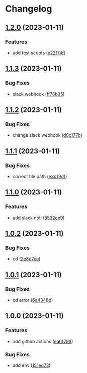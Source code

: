 # Changelog

## [1.2.0](https://github.com/key-hui-mentem/version-control/compare/v1.1.3...v1.2.0) (2023-01-11)


### Features

* add test scripts ([e22f74f](https://github.com/key-hui-mentem/version-control/commit/e22f74fd4cb885423c83d120665cce8c5ae63597))

## [1.1.3](https://github.com/key-hui-mentem/version-control/compare/v1.1.2...v1.1.3) (2023-01-11)


### Bug Fixes

* slack webhook ([ff78b95](https://github.com/key-hui-mentem/version-control/commit/ff78b9517e5539a99314806eba43e58ba1c55be1))

## [1.1.2](https://github.com/key-hui-mentem/version-control/compare/v1.1.1...v1.1.2) (2023-01-11)


### Bug Fixes

* change slack webhook ([d8c177b](https://github.com/key-hui-mentem/version-control/commit/d8c177bf04d2e3a5136e94ddb73369379d2949fc))

## [1.1.1](https://github.com/key-hui-mentem/version-control/compare/v1.1.0...v1.1.1) (2023-01-11)


### Bug Fixes

* correct file path ([e3d19df](https://github.com/key-hui-mentem/version-control/commit/e3d19dfa05fca7eebb0b66d0ff54b97dd90ef80f))

## [1.1.0](https://github.com/key-hui-mentem/version-control/compare/v1.0.2...v1.1.0) (2023-01-11)


### Features

* add slack noti ([5532ce9](https://github.com/key-hui-mentem/version-control/commit/5532ce9003c0e970927050eeb0d4d8d9d0c0d517))

## [1.0.2](https://github.com/key-hui-mentem/version-control/compare/v1.0.1...v1.0.2) (2023-01-11)


### Bug Fixes

* cd ([2e8d7ee](https://github.com/key-hui-mentem/version-control/commit/2e8d7ee2bcdafdc0e6a77537563416e75a038406))

## [1.0.1](https://github.com/key-hui-mentem/version-control/compare/v1.0.0...v1.0.1) (2023-01-11)


### Bug Fixes

* cd error ([6a4348d](https://github.com/key-hui-mentem/version-control/commit/6a4348d5ebba2f374575e196aff9351ebcb7dfbb))

## 1.0.0 (2023-01-11)


### Features

* add github actions ([ea6f798](https://github.com/key-hui-mentem/version-control/commit/ea6f798d8be2c6324e5212953643b840162c089d))


### Bug Fixes

* add env ([151ed73](https://github.com/key-hui-mentem/version-control/commit/151ed732ee350dc239ab0e5a0d2a917d6af243a5))
